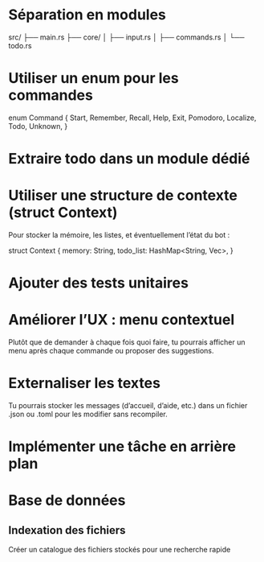 # Séparation en modules

src/
├── main.rs
├── core/
│   ├── input.rs
│   ├── commands.rs
│   └── todo.rs

# Utiliser un enum pour les commandes

enum Command {
    Start,
    Remember,
    Recall,
    Help,
    Exit,
    Pomodoro,
    Localize,
    Todo,
    Unknown,
}

# Extraire todo dans un module dédié

# Utiliser une structure de contexte (struct Context)

Pour stocker la mémoire, les listes, et éventuellement l’état du bot :

struct Context {
    memory: String,
    todo_list: HashMap<String, Vec<String>>,
}

# Ajouter des tests unitaires

# Améliorer l’UX : menu contextuel
Plutôt que de demander à chaque fois quoi faire, tu pourrais afficher un menu après chaque commande ou proposer des suggestions.

# Externaliser les textes
Tu pourrais stocker les messages (d’accueil, d’aide, etc.) dans un fichier .json ou .toml pour les modifier sans recompiler.

# Implémenter une tâche en arrière plan

# Base de données
## Indexation des fichiers
Créer un catalogue des fichiers stockés pour une recherche rapide